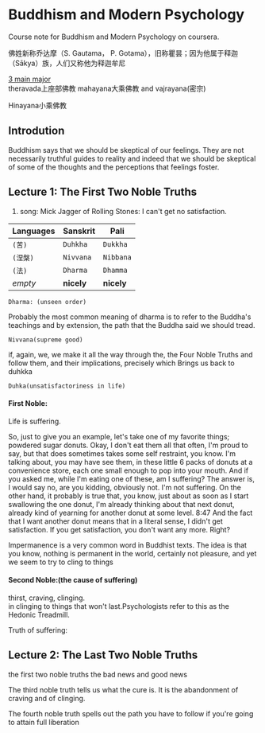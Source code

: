 # Buddhism and Modern Psychology
  Course note for Buddhism and Modern Psychology on coursera.   

  佛姓新称乔达摩（S. Gautama， P. Gotama），旧称瞿昙；因为他属于释迦（Sākya）族，人们又称他为释迦牟尼


[3 main major](http://www.findingdulcinea.com/guides/Religion-and-Spirituality/Buddhism.pg_00.html)   
theravada上座部佛教 mahayana大乘佛教 and vajrayana(密宗)

Hinayana小乘佛教


## Introdution
Buddhism says that we should be skeptical of our feelings. They are not necessarily truthful guides to reality and indeed that we should be skeptical of some of the thoughts and the perceptions that feelings foster.

## Lecture 1: The First Two Noble Truths
1. song: Mick Jagger of Rolling Stones: I can't get no satisfaction.    

**Languages** | **Sanskrit** | **Pali**
--- | --- | ---
`(苦)` | `Duhkha` | `Dukkha`
`(涅槃)` | `Nivvana` | `Nibbana`
`(法)` | `Dharma` | `Dhamma`
*empty* | **nicely** | **nicely**

    Dharma: (unseen order)    
Probably the most common meaning of dharma is to refer to the Buddha's teachings and by extension, the path that the Buddha said we should tread.   


    Nivvana(supreme good)     
if, again, we, we make it all the way through the, the Four Noble Truths and follow them, and their implications, precisely which Brings us back to duhkka     

    Duhka(unsatisfactoriness in life)  

#### First Noble:    
Life is suffering.


So, just to give you an example, let's take one of my favorite things; powdered sugar donuts. Okay, I don't eat them all that often, I'm proud to say, but that does sometimes takes some self restraint, you know. I'm talking about, you may have see them, in these little 6 packs of donuts at a convenience store, each one small enough to pop into your mouth. And if you asked me, while I'm eating one of these, am I suffering? The answer is, I would say no, are you kidding, obviously not. I'm not suffering. On the other hand, it probably is true that, you know, just about as soon as I start swallowing the one donut, I'm already thinking about that next donut, already kind of yearning for another donut at some level.
8:47
And the fact that I want another donut means that in a literal sense, I didn't get satisfaction. If you get satisfaction, you don't want any more. Right?

Impermanence is a very common word in Buddhist texts. The idea is that you know, nothing is permanent in the world, certainly not pleasure, and yet we seem to try to cling to things

#### Second Noble:(the cause of suffering)   
thirst, craving, clinging.    
in clinging to things that won't last.Psychologists refer to this as the Hedonic Treadmill.

Truth of suffering:

## Lecture 2: The Last Two Noble Truths

the first two noble truths the bad news and good news    

The third noble truth tells us what the cure is. It is the abandonment of craving and of clinging.

The fourth noble truth spells out the path you have to follow if you're going to attain full liberation
